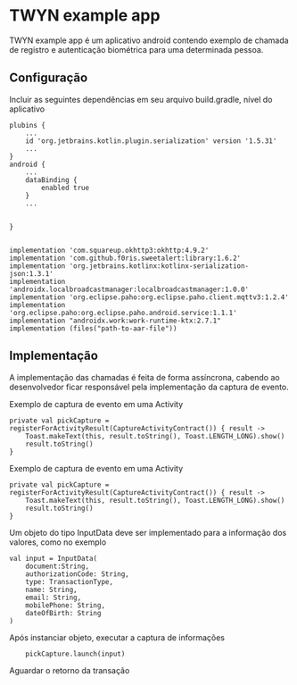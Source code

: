 # TWYN example app

TWYN example app é um aplicativo android contendo exemplo de chamada de registro e autenticação biométrica para uma determinada pessoa.


## Configuração
Incluir as seguintes dependências em seu arquivo build.gradle, nível do aplicativo


```
plubins {
    ...
    id 'org.jetbrains.kotlin.plugin.serialization' version '1.5.31'
    ...
}
android {
    ...
    dataBinding {
        enabled true
    }
    ...


}


implementation 'com.squareup.okhttp3:okhttp:4.9.2'
implementation 'com.github.f0ris.sweetalert:library:1.6.2'
implementation 'org.jetbrains.kotlinx:kotlinx-serialization-json:1.3.1'
implementation 'androidx.localbroadcastmanager:localbroadcastmanager:1.0.0'
implementation 'org.eclipse.paho:org.eclipse.paho.client.mqttv3:1.2.4'
implementation 'org.eclipse.paho:org.eclipse.paho.android.service:1.1.1'
implementation "androidx.work:work-runtime-ktx:2.7.1"
implementation (files("path-to-aar-file"))
```

## Implementação
A implementação das chamadas é feita de forma assíncrona, cabendo ao desenvolvedor ficar responsável pela implementação da captura de evento.

Exemplo de captura de evento em uma Activity
```
private val pickCapture = registerForActivityResult(CaptureActivityContract()) { result ->
    Toast.makeText(this, result.toString(), Toast.LENGTH_LONG).show()
    result.toString()
}
```

Exemplo de captura de evento em uma Activity
```
private val pickCapture = registerForActivityResult(CaptureActivityContract()) { result ->
    Toast.makeText(this, result.toString(), Toast.LENGTH_LONG).show()
    result.toString()
}
```

Um objeto do tipo InputData deve ser implementado para a informação dos valores, como no exemplo

```
val input = InputData(
    document:String,
    authorizationCode: String,
    type: TransactionType,
    name: String,
    email: String,
    mobilePhone: String,
    dateOfBirth: String
)
```

Após instanciar objeto, executar a captura de informações
```
    pickCapture.launch(input)
```

Aguardar o retorno da transação